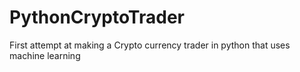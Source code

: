 # PythonCryptoTrader
First attempt at making a Crypto currency trader in python that uses machine learning
